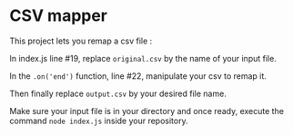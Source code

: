 # CSV mapper

This project lets you remap a csv file :

In index.js line #19, replace `original.csv` by the name of your input file.

In the `.on('end')` function, line #22, manipulate your csv to remap it.

Then finally replace `output.csv` by your desired file name.

Make sure your input file is in your directory and once ready, execute the command `node index.js` inside your repository.
